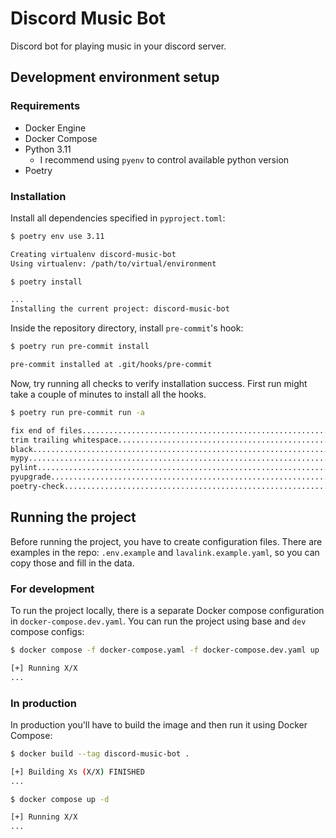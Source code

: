 # Discord Music Bot

Discord bot for playing music in your discord server.

## Development environment setup

### Requirements

* Docker Engine
* Docker Compose
* Python 3.11
  * I recommend using `pyenv` to control available python version
* Poetry

### Installation

Install all dependencies specified in `pyproject.toml`:

```bash
$ poetry env use 3.11

Creating virtualenv discord-music-bot
Using virtualenv: /path/to/virtual/environment

$ poetry install

...
Installing the current project: discord-music-bot
```

Inside the repository directory, install `pre-commit`'s hook:

```bash
$ poetry run pre-commit install

pre-commit installed at .git/hooks/pre-commit
```

Now, try running all checks to verify installation success.
First run might take a couple of minutes to install all the hooks.

```bash
$ poetry run pre-commit run -a

fix end of files.........................................................Passed
trim trailing whitespace.................................................Passed
black....................................................................Passed
mypy.....................................................................Passed
pylint...................................................................Passed
pyupgrade................................................................Passed
poetry-check.............................................................Passed
```

## Running the project

Before running the project, you have to create configuration files.
There are examples in the repo: `.env.example` and `lavalink.example.yaml`, so you can copy those and fill in the data.

### For development

To run the project locally, there is a separate Docker compose configuration in `docker-compose.dev.yaml`.
You can run the project using base and `dev` compose configs:

```bash
$ docker compose -f docker-compose.yaml -f docker-compose.dev.yaml up

[+] Running X/X
...
```

### In production

In production you'll have to build the image and then run it using Docker Compose:

```bash
$ docker build --tag discord-music-bot .

[+] Building Xs (X/X) FINISHED
...

$ docker compose up -d

[+] Running X/X
...
```
